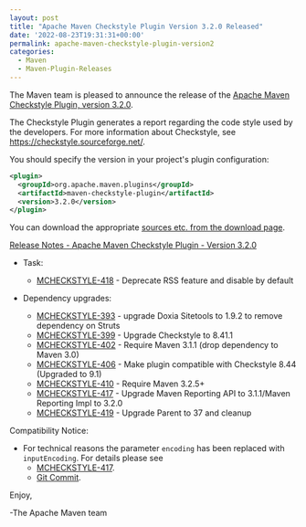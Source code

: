 ```yaml
---
layout: post
title: "Apache Maven Checkstyle Plugin Version 3.2.0 Released"
date: '2022-08-23T19:31:31+00:00'
permalink: apache-maven-checkstyle-plugin-version2
categories:
  - Maven
  - Maven-Plugin-Releases
---
```

The Maven team is pleased to announce the release of the
[Apache Maven Checkstyle Plugin, version 3.2.0](https://maven.apache.org/plugins/maven-checkstyle-plugin/).

The Checkstyle Plugin generates a report regarding the code style used by the
developers. For more information about Checkstyle, see
https://checkstyle.sourceforge.net/.

You should specify the version in your project's plugin configuration:

```xml
<plugin>
  <groupId>org.apache.maven.plugins</groupId>
  <artifactId>maven-checkstyle-plugin</artifactId>
  <version>3.2.0</version>
</plugin>
``` 

You can download the appropriate [sources etc. from the download page](https://maven.apache.org/plugins/maven-checkstyle-plugin/download.cgi).

[Release Notes - Apache Maven Checkstyle Plugin - Version 3.2.0](https://issues.apache.org/jira/secure/ReleaseNote.jspa?projectId=12317223&version=12345559)

* Task:

    * [MCHECKSTYLE-418](https://issues.apache.org/jira/browse/MCHECKSTYLE-418) - Deprecate RSS feature and disable by default

* Dependency upgrades:

    * [MCHECKSTYLE-393](https://issues.apache.org/jira/browse/MCHECKSTYLE-393) - upgrade Doxia Sitetools to 1.9.2 to remove dependency on Struts
    * [MCHECKSTYLE-399](https://issues.apache.org/jira/browse/MCHECKSTYLE-399) - Upgrade Checkstyle to 8.41.1
    * [MCHECKSTYLE-402](https://issues.apache.org/jira/browse/MCHECKSTYLE-402) - Require Maven 3.1.1 (drop dependency to Maven 3.0)
    * [MCHECKSTYLE-406](https://issues.apache.org/jira/browse/MCHECKSTYLE-406) - Make plugin compatible with Checkstyle 8.44 (Upgraded to 9.1)
    * [MCHECKSTYLE-410](https://issues.apache.org/jira/browse/MCHECKSTYLE-410) - Require Maven 3.2.5+
    * [MCHECKSTYLE-417](https://issues.apache.org/jira/browse/MCHECKSTYLE-417) - Upgrade Maven Reporting API to 3.1.1/Maven Reporting Impl to 3.2.0
    * [MCHECKSTYLE-419](https://issues.apache.org/jira/browse/MCHECKSTYLE-419) - Upgrade Parent to 37 and cleanup

Compatibility Notice:
* For technical reasons the parameter `encoding` has been replaced with
  `inputEncoding`. For details please see
    * [MCHECKSTYLE-417](https://issues.apache.org/jira/browse/MCHECKSTYLE-417).
    * [Git Commit](https://github.com/apache/maven-checkstyle-plugin/commit/627fa4f684866a579f2c105fcc1dbf3ed776daa8).

Enjoy,

-The Apache Maven team 
